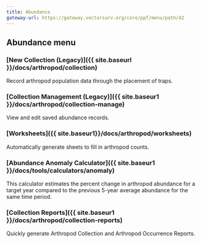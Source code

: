 ```yaml
---
title: Abundance
gateway-url: https://gateway.vectorsurv.org/core/ppf/menu/path/42
---
```


## Abundance menu

### [New Collection (Legacy)]({{ site.baseurl }}/docs/arthropod/collection)

Record arthropod population data through the placement of traps.

### [Collection Management (Legacy)]({{ site.baseur1 }}/docs/arthropod/collection-manage)

View and edit saved abundance records.

### [Worksheets]({{ site.baseur1}}/docs/arthropod/worksheets)

Automatically generate sheets to fill in arthropod counts.

### [Abundance Anomaly Calculator]({{ site.baseur1 }}/docs/tools/calculators/anomaly)

This calculator estimates the percent change in arthropod abundance for a target year compared to the previous 5-year average abundance for the same time period.

### [Collection Reports]({{ site.baseur1 }}/docs/arthropod/collection-reports)

Quickly generate Arthropod Collection and Arthropod Occurrence Reports.
